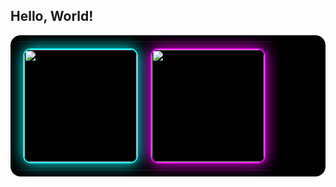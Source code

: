 ## Hello, World!

<table style="background-color:#000000; border-radius:16px; padding:10px;">
  <tr>
    <td style="padding:10px;">
      <img height="180em" 
           src="https://github-readme-stats.vercel.app/api?username=Dc0st4&show_icons=true&theme=synthwave" 
           style="border:2px solid #0ff; border-radius:12px; box-shadow: 0 0 25px #0ff;" />
    </td>
    <td style="padding:10px;">
      <img height="180em" 
           src="https://github-readme-stats.vercel.app/api/top-langs/?username=Dc0st4&layout=compact&langs_count=16&theme=synthwave" 
           style="border:2px solid #f0f; border-radius:12px; box-shadow: 0 0 25px #f0f;" />
    </td>
  </tr>
</table>
